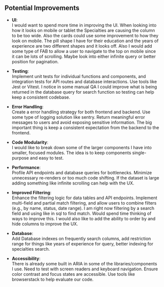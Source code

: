 ## Potential Improvements

- **UI**:  
  I would want to spend more time in improving the UI. When looking into how it looks on mobile or tablet the Specialties are causing the column to be too wide. Also the cards could use some improvement to how they look on mobile. The pill shape I have for their education and the years of experience are two different shapes and it looks off. Also I would add some type of FAB to allow a user to navigate to the top on mobile since it can be lots of scrolling. Maybe look into either infinite query or better position for pagination.

- **Testing**:  
  Implement unit tests for individual functions and components, and integration tests for API routes and database interactions. Use tools like Jest or Vitest. I notice in some manual QA I could improve what is being returned in the database query for search function so testing can help keep a consistent codebase.

- **Error Handling**:  
  Create a error handling strategy for both frontend and backend. Use some type of logging solution like sentry. Return meaningful error messages to users and avoid exposing sensitive information. The big important thing is keep a consistent expectation from the backend to the frontend.

- **Code Modularity**:  
  I would like to break down some of the larger components I have into smaller, focused modules. The idea is to keep components single-purpose and easy to test.

- **Performance**:  
  Profile API endpoints and database queries for bottlenecks. Minimize unnecessary re-renders or too much code shifting. If the dataset is large adding something like infinite scrolling can help with the UX.

- **Improved Filtering**:  
  Enhance the filtering logic for data tables and API endpoints. Implement multi-field and partial match filtering, and allow users to combine filters (e.g., by name, status, date range). I am right now filtering by a search field and using like in sql to find match. Would spend time thinking of ways to improve this. I would also like to add the ability to order by and hide columns to improve the UX.

- **Database**:  
  Add Database indexes on frequently search columns, add restriction range for things like years of experience for query, better indexing for specialties search.

- **Accessibility**:  
  There is already some built in ARIA in some of the libraries/components I use. Need to test with screen readers and keyboard navigation. Ensure color contrast and focus states are accessible. Use tools like browserstack to help evaluate our code.
